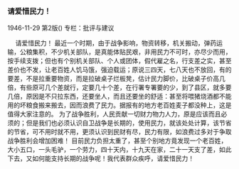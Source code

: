 ### 请爱惜民力！

1946-11-29
第2版()
专栏：批评与建议

　  请爱惜民力！
    最近一个时期，由于战争影响，物资转移，机关搬动，弹药运输，公粮集积，不少机关部队，是真能体贴民艰，非用民力不可时，亦尽少而用，按手续支拨；但也有个别机关部队、个人或团体，假代雇之名，行支差之实，甚至差价也不发，让老百姓人饥马饿，强迫载运；原说三四天，七八天也不放回，有的要差，不是拉重要物资，而是拉破桌子烂板凳，估计民力脚价，比破桌子价高几倍，有些原可几个差就行，定要几十个差，在行署专署要的少，到了县区，就多要几倍，原因是不只拉东西，还要坐人，而且还要坐的舒适：甚至将喂猪烧酒都不能用的坏粮食搬来搬去，因而浪费了民力。据报有的地方老百姓麦子都没种上，这是值得大家注意的。
    为了战争胜利，人民贡献一切财力物力人力，原是应该而且必须的；但是我们也必须认识自卫战争是长期的，使用民力，就该处处计算，该节省的节省，可不用时就不用，更须认识到民财有尽，民力有限，如浪费过多对于争取战争胜利会增加困难！
    目前民力负担太重了，甚至个别地方竟发现一个老百姓，大小五口，一头毛驴，一个劳力，四十天内，十九天在家，二十一天支了差，如此下去，又如何能支持长期的战争呢！我代表群众疾呼，请爱惜民力！
